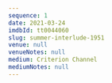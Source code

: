 ```yaml
---
sequence: 1
date: 2021-03-24
imdbId: tt0044060
slug: summer-interlude-1951
venue: null
venueNotes: null
medium: Criterion Channel
mediumNotes: null
---
```


